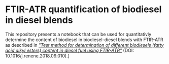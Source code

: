 # FTIR-ATR quantification of biodiesel in diesel blends

This repository presents a notebook that can be used for quantitativly determine the content of biodiesel in biodiesel-diesel blends with FTIR-ATR as described in *["Test method for determination of different biodiesels (fatty acid alkyl esters) content in diesel fuel using FTIR-ATR"](https://www.sciencedirect.com/science/article/pii/S0960148118310735?via%3Dihub)* (DOI: 10.1016/j.renene.2018.09.010).]
